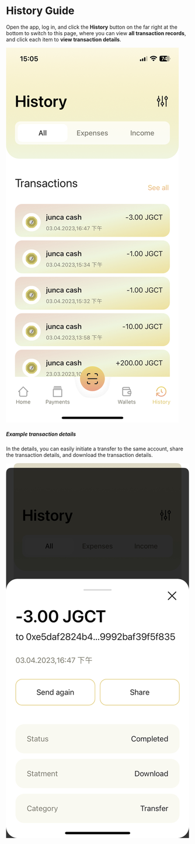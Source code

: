 # History Guide
Open the app, log in, and click the **History** button on the far right at the bottom to switch to this page, where you can view **all transaction records**, and click each item to **view transaction details**.

![1141686035191_.pic_hd-w195](media/1141686035191_.pic_hd.jpg)

##### Example transaction details
In the details, you can easily initiate a transfer to the same account, share the transaction details, and download the transaction details.

![1151686035192-w195](media/1151686035192_.pic.jpg)

